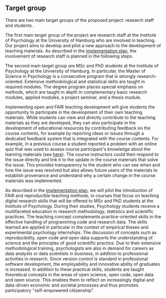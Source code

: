 ## Target group

There are two main target groups of the proposed project: research staff and students.

The first main target group of the project are research staff at the Institute of Psychology at the University of Hamburg who are involved in teaching.
Our project aims to develop and pilot a new approach to the development of teaching materials.
As described in the [implementation plan](#implementation-plan), the involvement of research staff is planned in the following steps. 

The second main target group are MSc and PhD students at the Institute of Psychology at the University of Hamburg.
In particular, the Master of Science in Psychology is a consecutive program that is strongly research-oriented.
Extensive methodological and statistical skills are taught in required modules.
The degree program places special emphasis on methods, which are taught in depth in complementary basic research modules, applied modules, a project seminar, and a thesis module.

Implementing open and FAIR teaching development will give students the opportunity to participate in the development of their own teaching materials.
While students can view and directly contribute to the teaching materials as they are developed, they can also participate in the development of educational resources by contributing feedback on the course contents, for example by reporting ideas or issues through a dedicated feedback system that is integrated with the course contents.
For example, in a previous course a student reported a problem with an online quiz that was used to assess course participant's knowledge about the learning materials (see [here](https://github.com/lnnrtwttkhn/version-control-survey/issues/28)).
The course instructors could then respond to the issue directly and link it to the update in the course materials that solve the issue.
This provides transparency to the student who can see when and how the issue was resolved but also allows future users of the materials to establish provenance and understand why a certain change in the course materials was implemented.

As described in the [implementation plan](#implementation-plan), we will pilot the introduction of FAIR and reproducible teaching methods, in courses that focus on teaching digital research skills that will be offered to MSc and PhD students at the Institute of Psychology.
During their studies, Psychology students receive a multifaceted education in research methodology, statistics and scientific practices.
The teaching concept complements practice-oriented skills in the effective handling of programming code and research data.
The skills learned are applied in particular in the context of empirical theses and experimental psychology internships.
The discussion of concepts such as reproducibility, open code and open data supports the understanding of science and the principles of good scientific practice.
Due to their extensive methodological training, psychologists are also in demand for careers as data analysts or data scientists in business, in addition to professional activities in research.
Since version control is standard in professional software development, the employability and innovative ability of graduates is increased.
In addition to these practical skills, students are taught theoretical concepts in the areas of open science, open code, open data and open source.
This enables them to reflect on increasingly digital and data-driven economic and societal processes and thus promotes participatory "self-empowered citizenship".
